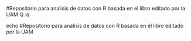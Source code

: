 #Repositorio para analisis de datos con R basada en el libro editado por la UAM
Q
:q



echo #Repositorio para analisis de datos con R basada en el libro editado por la UAM

